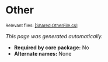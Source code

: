 # Other
<sup>Relevant files: [[Shared:OtherFile.cs]](https://github.com/Regalis11/Barotrauma/blob/master/Barotrauma/BarotraumaShared/SharedSource/ContentManagement/ContentFile/OtherFile.cs)</sup>

*This page was generated automatically.*

- **Required by core package:** No
- **Alternate names:** None



